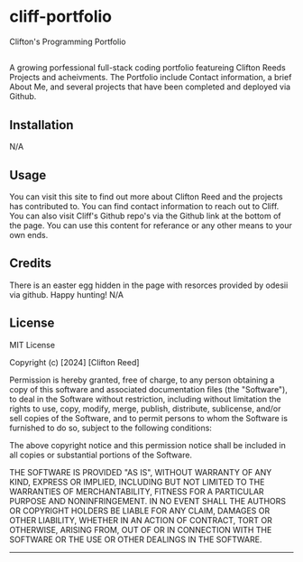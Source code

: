 # cliff-portfolio
Clifton's Programming Portfolio

##
A growing porfessional full-stack coding portfolio featureing Clifton Reeds Projects and acheivments. The Portfolio include Contact information, a brief About Me, and several projects that have been completed and deployed via Github.

## Installation

N/A

## Usage

You can visit this site to find out more about Clifton Reed and the projects has contributed to. You can find contact information to reach out to Cliff. You can also visit Cliff's Github repo's via the Github link at the bottom of the page. You can use this content for referance or any other means to your own ends.

## Credits

There is an easter egg hidden in the page with resorces provided by odesii via github. Happy hunting!
N/A


## License

MIT License

Copyright (c) [2024] [Clifton Reed]

Permission is hereby granted, free of charge, to any person obtaining a copy
of this software and associated documentation files (the "Software"), to deal
in the Software without restriction, including without limitation the rights
to use, copy, modify, merge, publish, distribute, sublicense, and/or sell
copies of the Software, and to permit persons to whom the Software is
furnished to do so, subject to the following conditions:

The above copyright notice and this permission notice shall be included in all
copies or substantial portions of the Software.

THE SOFTWARE IS PROVIDED "AS IS", WITHOUT WARRANTY OF ANY KIND, EXPRESS OR
IMPLIED, INCLUDING BUT NOT LIMITED TO THE WARRANTIES OF MERCHANTABILITY,
FITNESS FOR A PARTICULAR PURPOSE AND NONINFRINGEMENT. IN NO EVENT SHALL THE
AUTHORS OR COPYRIGHT HOLDERS BE LIABLE FOR ANY CLAIM, DAMAGES OR OTHER
LIABILITY, WHETHER IN AN ACTION OF CONTRACT, TORT OR OTHERWISE, ARISING FROM,
OUT OF OR IN CONNECTION WITH THE SOFTWARE OR THE USE OR OTHER DEALINGS IN THE
SOFTWARE.

---